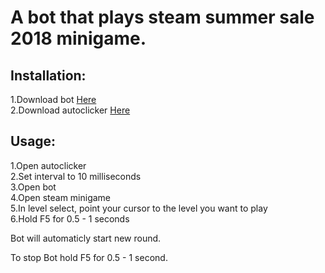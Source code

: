 # A bot that plays steam summer sale 2018 minigame.

## Installation:  
  1.Download bot [Here](https://github.com/Intelix8996/steam-minigame-bot/releases/download/untagged-b7494d7bd750e3c92bef/SteamAim.exe) <br>
  2.Download autoclicker [Here](https://sourceforge.net/projects/orphamielautoclicker/files/latest/download) <br>

## Usage:
  1.Open autoclicker <br>
  2.Set interval to 10 milliseconds <br>
  3.Open bot <br>
  4.Open steam minigame <br>
  5.In level select, point your cursor to the level you want to play <br>
  6.Hold F5 for 0.5 - 1 seconds <br>
  
Bot will automaticly start new round.

To stop Bot hold F5 for 0.5 - 1 second.
